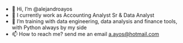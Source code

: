 - 👋 Hi, I’m @alejandroayos
- 👀 I currently work as Accounting Analyst Sr & Data Analyst
- 🌱 I’m training with data engineering, data analysis and finance tools, with Python always by my side
- 📫 How to reach me? send me an email a.ayos@hotmail.com

